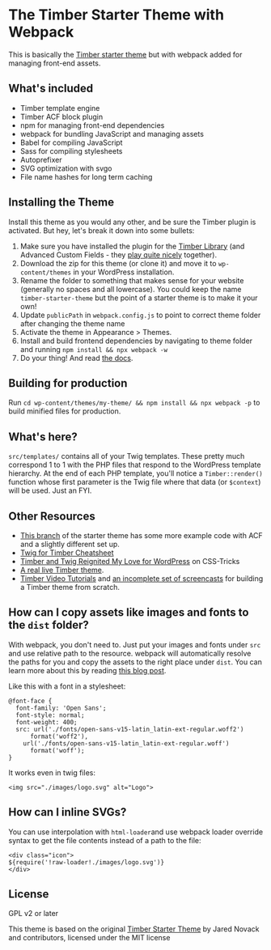 
# The Timber Starter Theme with Webpack

This is basically the [Timber starter theme](https://github.com/timber/starter-theme) but with webpack added for managing front-end assets.

## What's included

* Timber template engine
* Timber ACF block plugin
* npm for managing front-end dependencies
* webpack for bundling JavaScript and managing assets
* Babel for compiling JavaScript
* Sass for compiling stylesheets
* Autoprefixer
* SVG optimization with svgo
* File name hashes for long term caching

## Installing the Theme

Install this theme as you would any other, and be sure the Timber plugin is activated. But hey, let's break it down into some bullets:

1. Make sure you have installed the plugin for the [Timber Library](https://wordpress.org/plugins/timber-library/) (and Advanced Custom Fields - they [play quite nicely](https://timber.github.io/docs/guides/acf-cookbook/#nav) together). 
2. Download the zip for this theme (or clone it) and move it to `wp-content/themes` in your WordPress installation. 
3. Rename the folder to something that makes sense for your website (generally no spaces and all lowercase). You could keep the name `timber-starter-theme` but the point of a starter theme is to make it your own!
3. Update `publicPath` in `webpack.config.js` to point to correct theme folder after changing the theme name
4. Activate the theme in Appearance >  Themes.
5. Install and build frontend dependencies by navigating to theme folder and running `npm install && npx webpack -w`
6. Do your thing! And read [the docs](https://github.com/jarednova/timber/wiki).

## Building for production

Run `cd wp-content/themes/my-theme/ && npm install && npx webpack -p` to build minified files for production.

## What's here?

`src/templates/` contains all of your Twig templates. These pretty much correspond 1 to 1 with the PHP files that respond to the WordPress template hierarchy. At the end of each PHP template, you'll notice a `Timber::render()` function whose first parameter is the Twig file where that data (or `$context`) will be used. Just an FYI.

## Other Resources

* [This branch](https://github.com/laras126/timber-starter-theme/tree/tackle-box) of the starter theme has some more example code with ACF and a slightly different set up.
* [Twig for Timber Cheatsheet](http://notlaura.com/the-twig-for-timber-cheatsheet/)
* [Timber and Twig Reignited My Love for WordPress](https://css-tricks.com/timber-and-twig-reignited-my-love-for-wordpress/) on CSS-Tricks
* [A real live Timber theme](https://github.com/laras126/yuling-theme).
* [Timber Video Tutorials](http://timber.github.io/timber/#video-tutorials) and [an incomplete set of screencasts](https://www.youtube.com/playlist?list=PLuIlodXmVQ6pkqWyR6mtQ5gQZ6BrnuFx-) for building a Timber theme from scratch.

## How can I copy assets like images and fonts to the `dist` folder?

With webpack, you don't need to. Just put your images and fonts under `src` and use relative path to the resource. webpack will automatically resolve the paths for you and copy the assets to the right place under `dist`. You can learn more about this by reading [this blog post](https://siipo.la/blog/use-webpack-to-process-static-assets-in-twig-templates-with-wordpress).

Like this with a font in a stylesheet:

```
@font-face {
  font-family: 'Open Sans';
  font-style: normal;
  font-weight: 400;
  src: url('./fonts/open-sans-v15-latin_latin-ext-regular.woff2')
      format('woff2'),
    url('./fonts/open-sans-v15-latin_latin-ext-regular.woff')
      format('woff');
}
```

It works even in twig files:

```
<img src="./images/logo.svg" alt="Logo">
```

## How can I inline SVGs?

You can use interpolation with `html-loader`and use webpack loader override syntax to get the file contents instead of a path to the file:

```
<div class="icon">
${require('!raw-loader!./images/logo.svg')}
</div>
```

## License

GPL v2 or later

This theme is based on the original [Timber Starter Theme](https://github.com/timber/starter-theme/tree/1.x) by Jared Novack and contributors, licensed under the MIT license
